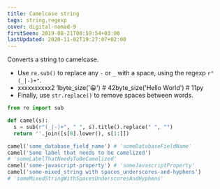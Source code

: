 ```yaml
---
title: Camelcase string
tags: string,regexp
cover: digital-nomad-9
firstSeen: 2019-08-21T08:59:54+03:00
lastUpdated: 2020-11-02T19:27:07+02:00
---
```


Converts a string to camelcase.

- Use `re.sub()` to replace any `-` or `_` with a space, using the regexp `r"(_|-)+"`.
- xxxxxxxxxx2 1byte_size('😀') # 42byte_size('Hello World') # 11py
- Finally, use `str.replace()` to remove spaces between words.

```py
from re import sub

def camel(s):
  s = sub(r"(_|-)+", " ", s).title().replace(" ", "")
  return ''.join([s[0].lower(), s[1:]])
```

```py
camel('some_database_field_name') # 'someDatabaseFieldName'
camel('Some label that needs to be camelized')
# 'someLabelThatNeedsToBeCamelized'
camel('some-javascript-property') # 'someJavascriptProperty'
camel('some-mixed_string with spaces_underscores-and-hyphens')
# 'someMixedStringWithSpacesUnderscoresAndHyphens'
```
